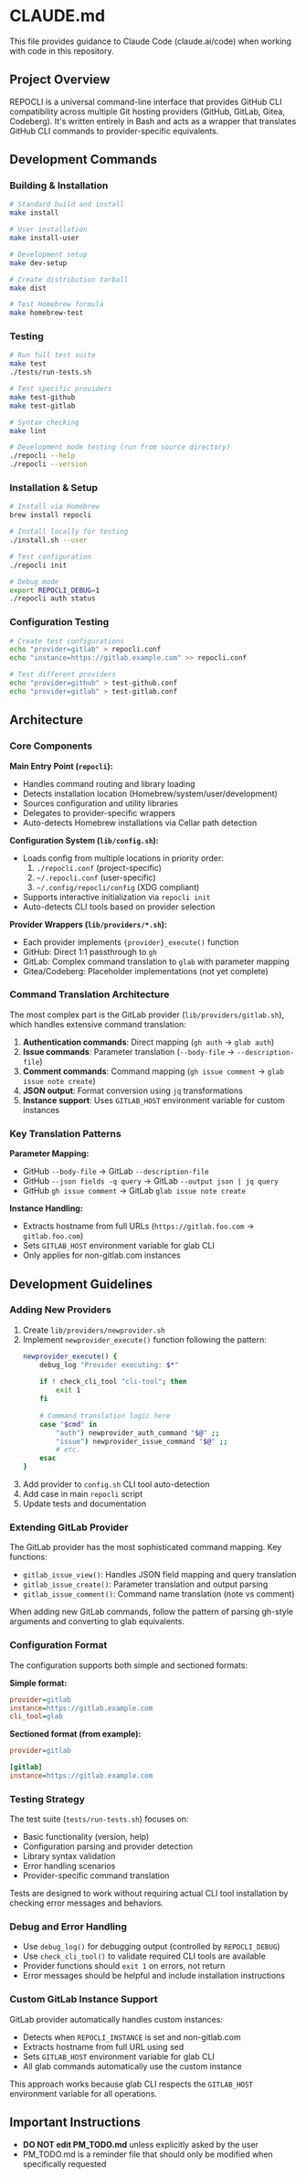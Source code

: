 # CLAUDE.md

This file provides guidance to Claude Code (claude.ai/code) when working with code in this repository.

## Project Overview

REPOCLI is a universal command-line interface that provides GitHub CLI compatibility across multiple Git hosting providers (GitHub, GitLab, Gitea, Codeberg). It's written entirely in Bash and acts as a wrapper that translates GitHub CLI commands to provider-specific equivalents.

## Development Commands

### Building & Installation
```bash
# Standard build and install
make install

# User installation
make install-user

# Development setup
make dev-setup

# Create distribution tarball
make dist

# Test Homebrew formula
make homebrew-test
```

### Testing
```bash
# Run full test suite
make test
./tests/run-tests.sh

# Test specific providers
make test-github
make test-gitlab

# Syntax checking
make lint

# Development mode testing (run from source directory)
./repocli --help
./repocli --version
```

### Installation & Setup
```bash
# Install via Homebrew
brew install repocli

# Install locally for testing
./install.sh --user

# Test configuration
./repocli init

# Debug mode
export REPOCLI_DEBUG=1
./repocli auth status
```

### Configuration Testing
```bash
# Create test configurations
echo "provider=gitlab" > repocli.conf
echo "instance=https://gitlab.example.com" >> repocli.conf

# Test different providers
echo "provider=github" > test-github.conf
echo "provider=gitlab" > test-gitlab.conf
```

## Architecture

### Core Components

**Main Entry Point (`repocli`):**
- Handles command routing and library loading
- Detects installation location (Homebrew/system/user/development)
- Sources configuration and utility libraries
- Delegates to provider-specific wrappers
- Auto-detects Homebrew installations via Cellar path detection

**Configuration System (`lib/config.sh`):**
- Loads config from multiple locations in priority order:
  1. `./repocli.conf` (project-specific)
  2. `~/.repocli.conf` (user-specific) 
  3. `~/.config/repocli/config` (XDG compliant)
- Supports interactive initialization via `repocli init`
- Auto-detects CLI tools based on provider selection

**Provider Wrappers (`lib/providers/*.sh`):**
- Each provider implements `{provider}_execute()` function
- GitHub: Direct 1:1 passthrough to `gh`
- GitLab: Complex command translation to `glab` with parameter mapping
- Gitea/Codeberg: Placeholder implementations (not yet complete)

### Command Translation Architecture

The most complex part is the GitLab provider (`lib/providers/gitlab.sh`), which handles extensive command translation:

1. **Authentication commands**: Direct mapping (`gh auth` → `glab auth`)
2. **Issue commands**: Parameter translation (`--body-file` → `--description-file`)
3. **Comment commands**: Command mapping (`gh issue comment` → `glab issue note create`)
4. **JSON output**: Format conversion using `jq` transformations
5. **Instance support**: Uses `GITLAB_HOST` environment variable for custom instances

### Key Translation Patterns

**Parameter Mapping:**
- GitHub `--body-file` → GitLab `--description-file`
- GitHub `--json fields -q query` → GitLab `--output json | jq query`
- GitHub `gh issue comment` → GitLab `glab issue note create`

**Instance Handling:**
- Extracts hostname from full URLs (`https://gitlab.foo.com` → `gitlab.foo.com`)
- Sets `GITLAB_HOST` environment variable for glab CLI
- Only applies for non-gitlab.com instances

## Development Guidelines

### Adding New Providers

1. Create `lib/providers/newprovider.sh`
2. Implement `newprovider_execute()` function following the pattern:
   ```bash
   newprovider_execute() {
       debug_log "Provider executing: $*"
       
       if ! check_cli_tool "cli-tool"; then
           exit 1
       fi
       
       # Command translation logic here
       case "$cmd" in
           "auth") newprovider_auth_command "$@" ;;
           "issue") newprovider_issue_command "$@" ;;
           # etc.
       esac
   }
   ```
3. Add provider to `config.sh` CLI tool auto-detection
4. Add case in main `repocli` script
5. Update tests and documentation

### Extending GitLab Provider

The GitLab provider has the most sophisticated command mapping. Key functions:
- `gitlab_issue_view()`: Handles JSON field mapping and query translation
- `gitlab_issue_create()`: Parameter translation and output parsing
- `gitlab_issue_comment()`: Command name translation (note vs comment)

When adding new GitLab commands, follow the pattern of parsing gh-style arguments and converting to glab equivalents.

### Configuration Format

The configuration supports both simple and sectioned formats:

**Simple format:**
```ini
provider=gitlab
instance=https://gitlab.example.com
cli_tool=glab
```

**Sectioned format (from example):**
```ini
provider=gitlab

[gitlab]
instance=https://gitlab.example.com
```

### Testing Strategy

The test suite (`tests/run-tests.sh`) focuses on:
- Basic functionality (version, help)
- Configuration parsing and provider detection
- Library syntax validation
- Error handling scenarios
- Provider-specific command translation

Tests are designed to work without requiring actual CLI tool installation by checking error messages and behaviors.

### Debug and Error Handling

- Use `debug_log()` for debugging output (controlled by `REPOCLI_DEBUG`)
- Use `check_cli_tool()` to validate required CLI tools are available
- Provider functions should `exit 1` on errors, not return
- Error messages should be helpful and include installation instructions

### Custom GitLab Instance Support

GitLab provider automatically handles custom instances:
- Detects when `REPOCLI_INSTANCE` is set and non-gitlab.com
- Extracts hostname from full URL using sed
- Sets `GITLAB_HOST` environment variable for glab CLI
- All glab commands automatically use the custom instance

This approach works because glab CLI respects the `GITLAB_HOST` environment variable for all operations.

## Important Instructions

- **DO NOT edit PM_TODO.md** unless explicitly asked by the user
- PM_TODO.md is a reminder file that should only be modified when specifically requested